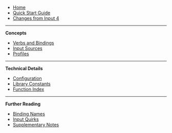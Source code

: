 - [Home](README)
- [Quick Start Guide](Quick-Start-Guide)
- [Changes from Input 4](Changes-from-Input-4)

---

**Concepts**

- [Verbs and Bindings](Verbs-and-Bindings)
- [Input Sources](Input-Sources)
- [Profiles](Profiles)

---

**Technical Details**

- [Configuration](Configuration)
- [Library Constants](Library-Constants)
- [Function Index](Function-Index)

---

**Further Reading**

- [Binding Names](Binding-Names)
- [Input Quirks](Input-Quirks)
- [Supplementary Notes](Reference-Notes)